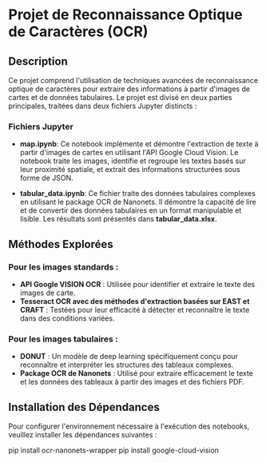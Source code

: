 # Projet de Reconnaissance Optique de Caractères (OCR)

## Description
Ce projet comprend l'utilisation de techniques avancées de reconnaissance optique de caractères pour extraire des informations à partir d'images de cartes et de données tabulaires. Le projet est divisé en deux parties principales, traitées dans deux fichiers Jupyter distincts :

### Fichiers Jupyter

- **map.ipynb**: Ce notebook implémente et démontre l'extraction de texte à partir d'images de cartes en utilisant l'API Google Cloud Vision. Le notebook traite les images, identifie et regroupe les textes basés sur leur proximité spatiale, et extrait des informations structurées sous forme de JSON.

- **tabular_data.ipynb**: Ce fichier traite des données tabulaires complexes en utilisant le package OCR de Nanonets. Il démontre la capacité de lire et de convertir des données tabulaires en un format manipulable et lisible. Les résultats sont présentés dans **tabular_data.xlsx**.

## Méthodes Explorées

### Pour les images standards :
- **API Google VISION OCR** : Utilisée pour identifier et extraire le texte des images de carte.
- **Tesseract OCR avec des méthodes d'extraction basées sur EAST et CRAFT** : Testées pour leur efficacité à détecter et reconnaître le texte dans des conditions variées.

### Pour les images tabulaires :
- **DONUT** : Un modèle de deep learning spécifiquement conçu pour reconnaître et interpréter les structures des tableaux complexes.
- **Package OCR de Nanonets** : Utilisé pour extraire efficacement le texte et les données des tableaux à partir des images et des fichiers PDF.

## Installation des Dépendances

Pour configurer l'environnement nécessaire à l'exécution des notebooks, veuillez installer les dépendances suivantes :


pip install ocr-nanonets-wrapper
pip install google-cloud-vision
